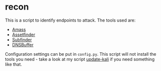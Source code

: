 # recon
This is a script to identify endpoints to attack. The tools used are:

* [Amass](https://github.com/OWASP/Amass)
* [Assetfinder](https://github.com/tomnomnom/assetfinder)
* [Subfinder](https://github.com/projectdiscovery/subfinder)
* [DNSBuffer](https://tls.bufferover.run/dns?q=)

Configuration settings can be put in `config.py`. This script will not install the tools you need - take a look at my script [update-kali](https://github.com/rafaelh/update-kali) if you need something like that.
